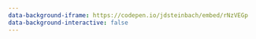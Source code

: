 ```yaml
---
data-background-iframe: https://codepen.io/jdsteinbach/embed/rNzVEGp
data-background-interactive: false
---
```

